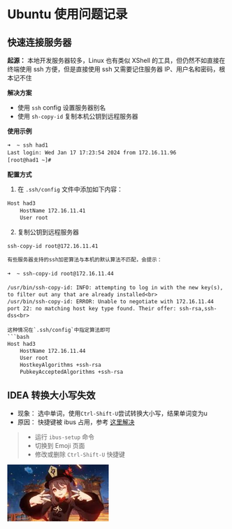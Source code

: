 # Ubuntu 使用问题记录

## 快速连接服务器

**起源：**
 本地开发服务器较多，Linux 也有类似 XShell 的工具，但仍然不如直接在终端使用 ssh 方便，但是直接使用 ssh 又需要记住服务器 IP、用户名和密码，根本记不住

**解决方案**

- 使用 `ssh` config 设置服务器别名
- 使用 `sh-copy-id` 复制本机公钥到远程服务器

**使用示例**

```bash
➜  ~ ssh had1                     
Last login: Wed Jan 17 17:23:54 2024 from 172.16.11.96
[root@had1 ~]#
```

**配置方式**

1. 在 `.ssh/config` 文件中添加如下内容：

```bash
Host had3
    HostName 172.16.11.41
    User root
```

2. 复制公钥到远程服务器

```shell
ssh-copy-id root@172.16.11.41
```

```{note}
有些服务器支持的ssh加密算法与本机的默认算法不匹配，会提示：

➜  ~ ssh-copy-id root@172.16.11.44

/usr/bin/ssh-copy-id: INFO: attempting to log in with the new key(s), to filter out any that are already installed<br>
/usr/bin/ssh-copy-id: ERROR: Unable to negotiate with 172.16.11.44 port 22: no matching host key type found. Their offer: ssh-rsa,ssh-dss<br>

这种情况在`.ssh/config`中指定算法即可
```bash
Host had3
    HostName 172.16.11.44
    User root
    HostkeyAlgorithms +ssh-rsa
    PubkeyAcceptedAlgorithms +ssh-rsa
```

## IDEA 转换大小写失效

- 现象： 选中单词，使用`Ctrl-Shift-U`尝试转换大小写，结果单词变为u
- 原因： 快捷键被 ibus 占用，参考 [这里解决](https://youtrack.jetbrains.com/issue/IDEA-112533/Toggle-Case-Ctrl-Shift-U-not-working-under-Gnome-Linux)

> - 运行 `ibus-setup` 命令
> - 切换到 Emoji 页面
> - 修改或删除 `Ctrl-Shift-U` 快捷键

![test](./img/images.jpeg)
